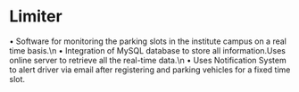 # Limiter

• Software for monitoring the parking slots in the institute campus on a real time basis.\n
• Integration of MySQL database to store all information.Uses online server to retrieve all the real-time data.\n
• Uses Notification System to alert driver via email after registering and parking vehicles for a fixed time slot.
